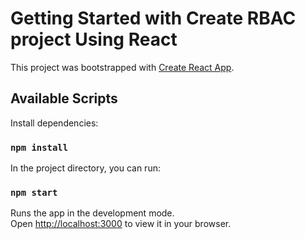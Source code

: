 # Getting Started with Create RBAC project Using React

This project was bootstrapped with [Create React App](https://github.com/facebook/create-react-app).

## Available Scripts
 Install dependencies:
### `npm install`
In the project directory, you can run:

### `npm start`

Runs the app in the development mode.\
Open [http://localhost:3000](http://localhost:3000) to view it in your browser.
